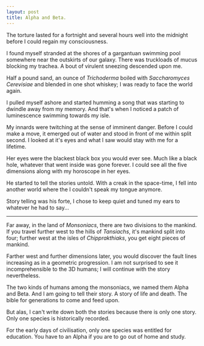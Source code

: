 ```yaml
---
layout: post
title: Alpha and Beta.
---
```


The torture lasted for a fortnight and several hours well into the midnight before I could regain my consciousness.

I found myself stranded at the shores of a gargantuan swimming pool somewhere near the outskirts of our galaxy. There was truckloads of mucus blocking my trachea. A bout of virulent sneezing descended upon me. 

Half a pound sand, an ounce of *Trichoderma* boiled with *Saccharomyces Cerevisiae* and blended in one shot whiskey; I was ready to face the world again.

I pulled myself ashore and started humming a song that was starting to dwindle away from my memory. And that's when I noticed a patch of luminescence swimming towards my isle.

My innards were twitching at the sense of imminent danger. Before I could make a move, it emerged out of water and stood in front of me within split second. I looked at it's eyes and what I saw would stay with me for a lifetime.

Her eyes were the blackest black box you would ever see. Much like a black hole, whatever that went inside was gone forever. I could see all the five dimensions along with my horoscope in her eyes. 

He started to tell the stories untold. With a creak in the space-time, I fell into another world where the I couldn't speak my tongue anymore.

Story telling was his forte, I chose to keep quiet and tuned my ears to whatever he had to say...

<hr>

Far away, in the land of *Monsoniacs*, there are two divisions to the mankind. If you travel further west to the hills of *Tansiachs*, it's mankind split into four; further west at the isles of *Chipprakthiaks*, you get eight pieces of mankind.

Farther west and further dimensions later, you would discover the fault lines increasing as in a geometric progression. I am not surprised to see it incomprehensible to the 3D humans; I will continue with the story nevertheless.

The two kinds of humans among the monsoniacs, we named them Alpha and Beta. And I am going to tell their story. A story of life and death. The bible for generations to come and feed upon.

But alas, I can't write down both the stories because there is only one story. Only one species is historically recorded.

For the early days of civilisation, only one species was entitled for education. You have to an Alpha if you are to go out of home and study.
